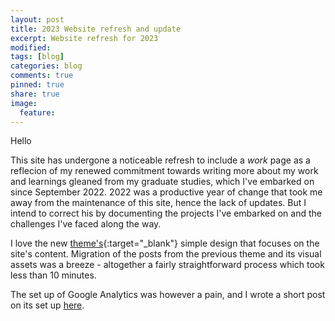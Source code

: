 ```yaml
---
layout: post
title: 2023 Website refresh and update
excerpt: Website refresh for 2023
modified:
tags: [blog]
categories: blog
comments: true
pinned: true
share: true
image:
  feature:
---
```


Hello

This site has undergone a noticeable refresh to include a _work_ page as a reflecion of my renewed commitment towards writing more about my work and learnings gleaned from my graduate studies, which I've embarked on since September 2022. 2022 was a productive year of change that took me away from the maintenance of this site, hence the lack of updates. But I intend to correct his by documenting the projects I've embarked on and the challenges I've faced along the way.

I love the new [theme's](https://github.com/nicoelayda/celeste){:target="\_blank"} simple design that focuses on the site's content. Migration of the posts from the previous theme and its visual assets was a breeze - altogether a fairly straightforward process which took less than 10 minutes.

The set up of Google Analytics was however a pain, and I wrote a short post on its set up [here](/blog/2023/01/17/Google-Analytics-for-GitHub-Pages/).
